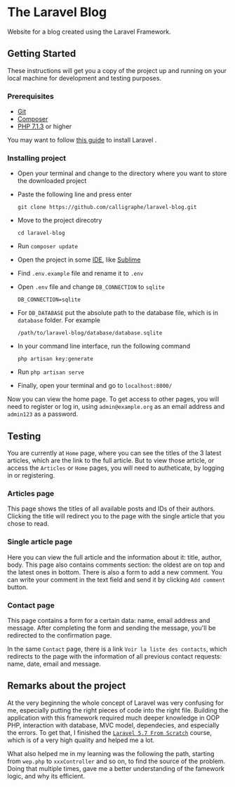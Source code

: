 # The Laravel Blog

Website for a blog created using the Laravel Framework.

## Getting Started

These instructions will get you a copy of the project up and running on your local machine for development and testing purposes.

### Prerequisites

* [Git](https://git-scm.com/downloads)
* [Composer](https://getcomposer.org/download/)
* [PHP 7.1.3](https://www.php.net/downloads.php) or higher

You may want to follow [this guide](https://laravel.com/docs/5.7#installation) to install Laravel .

### Installing project

* Open your terminal and change to the directory where you want to store the downloaded project

* Paste the following line and press enter

  `git clone https://github.com/calligraphe/laravel-blog.git`

* Move to the project direcotry

  `cd laravel-blog`
   
* Run `composer update`

* Open the project in some [IDE](https://en.wikipedia.org/wiki/Integrated_development_environment), like [Sublime](https://www.sublimetext.com)

* Find `.env.example` file and rename it to `.env`

* Open `.env` file and change `DB_CONNECTION` to `sqlite`

  `DB_CONNECTION=sqlite`

* For `DB_DATABASE` put the absolute path to the database file, which is in `database` folder. For example

  `/path/to/laravel-blog/database/database.sqlite`

* In your command line interface, run the following command
  
  `php artisan key:generate`

* Run `php artisan serve`

* Finally, open your terminal and go to `localhost:8000/`

Now you can view the home page. To get access to other pages, you will need to register or log in, using `admin@example.org` as an email address and `admin123` as a password.

## Testing

You are currently at `Home` page, where you can see the titles of the 3 latest articles, which are the link to the full article. But to view those article, or access the `Articles` or `Home` pages, you will need to autheticate, by logging in or registering.

### Articles page

This page shows the titles of all available posts and IDs of their authors. Clicking the title will redirect you to the page with the single article that you chose to read.

### Single article page

Here you can view the full article and the information about it: title, author, body. This page also contains comments section: the oldest are on top and the latest ones in bottom. There is also a form to add a new comment. You can write your comment in the text field and send it by clicking `Add comment` button.

### Contact page

This page contains a form for a certain data: name, email address and message. After completing the form and sending the message, you'll be redirected to the confirmation page.

In the same `Contact` page, there is a link `Voir la liste des contacts`, which redirects to the page with the information of all previous contact requests: name, date, email and message.


## Remarks about the project

At the very beginning the whole concept of Laravel was very confusing for me, especially putting the right pieces of code into the right file. Building the application with this framework required much deeper knowledge in OOP PHP, interaction with database, MVC model, dependecies, and especially the errors. To get that, I finished the [`Laravel 5.7 From Scratch`](https://laracasts.com/series/laravel-from-scratch-2018) course, which is of a very high quality and helped me a lot.

What also helped me in my learning was the following the path, starting from `wep.php` to `xxxController` and so on, to find the source of the problem. Doing that multiple times, gave me a better understanding of the famework logic, and why its efficient.

